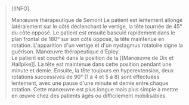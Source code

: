 >[!INFO]
>
>Manœuvre thérapeutique de Semont 
>Le patient est lentement allongé latéralement sur le côté déclenchant le vertige, la tête tournée de 45° du côté opposé. Le patient est ensuite basculé rapidement dans le plan frontal de 180° sur son côté opposé, la tête maintenue en rotation. L'apparition d'un vertige et d'un nystagmus rotatoire signe la guérison.
>Manœuvre thérapeutique d'Epley.  
>Le patient est couché dans la position de la [[Manœuvre de Dix et Hallpike]]. La tête est maintenue dans cette position pendant une minute et demie. Ensuite, la tête toujours en hyperextension, deux rotations successives de 90° (1 à 4 et 5 à 8) sont effectuées lentement, avec une pause d'une minute et demie entre chaque rotation. Cette manœuvre est plus longue mais plus simple à mettre en œuvre chez des patients âgés ou difficilement mobilisables.

